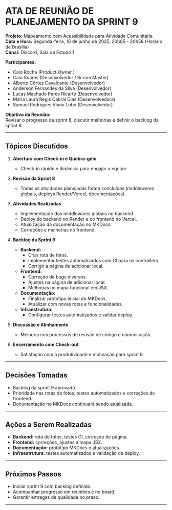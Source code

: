 
# ATA DE REUNIÃO DE PLANEJAMENTO DA SPRINT 9

**Projeto:** Mapeamento com Acessibilidade para Atividade Comunitária  
**Data e Hora:** Segunda-feira, 16 de junho de 2025, 20h05 - 20h58 (Horário de Brasília)  
**Canal:** Discord, Sala de Estudo 1

**Participantes:**
- Caio Rocha (Product Owner )  
- Caio Soares (Desenvolvedor / Scrum Master)  
- Alberto Côrtes Cavalcante (Desenvolvedor)  
- Anderson Fernandes da Silva (Desenvolvedor)  
- Lucas Machado Peres Ricarte (Desenvolvedor)  
- Maria Laura Regis Cabral Dias (Desenvolvedora)  
- Samuel Rodrigues Viana Lobo (Desenvolvedor)

**Objetivo da Reunião:**  
Revisar o progresso da sprint 8, discutir melhorias e definir o backlog da sprint 9.

---

## Tópicos Discutidos

1. **Abertura com Check-in e Quebra-gelo**  
   - Check-in rápido e dinâmica para engajar a equipe.

2. **Revisão da Sprint 8**  
   - Todas as atividades planejadas foram concluídas (middlewares globais, deploys Render/Vercel, documentações).

3. **Atividades Realizadas**  
   - Implementação dos middlewares globais no backend.  
   - Deploy do backend no Render e do frontend no Vercel.  
   - Atualização da documentação no MKDocs.  
   - Correções e melhorias no frontend.

4. **Backlog da Sprint 9**  
   - **Backend:**
     - Criar rota de fotos.  
     - Implementar testes automatizados com CI para os controllers.  
     - Corrigir a página de adicionar local.  
   - **Frontend:**
     - Correção de bugs diversos.  
     - Ajustes na página de adicionar local.  
     - Melhorias no mapa funcional em JSX.  
   - **Documentação:**
     - Finalizar protótipo inicial do MKDocs.  
     - Atualizar com novas rotas e funcionalidades.  
   - **Infraestrutura:**
     - Configurar testes automatizados e validar deploy.

5. **Discussão e Alinhamento**  
   - Melhoria nos processos de revisão de código e comunicação.

6. **Encerramento com Check-out**  
   - Satisfação com a produtividade e motivação para sprint 9.

---

## Decisões Tomadas

- Backlog da sprint 9 aprovado.  
- Prioridade nas rotas de fotos, testes automatizados e correções de frontend.  
- Documentação no MKDocs continuará sendo atualizada.

---

## Ações a Serem Realizadas

- **Backend:** rota de fotos, testes CI, correção de página.  
- **Frontend:** correções, ajustes e mapa JSX.  
- **Documentação:** protótipo MKDocs e atualizações.  
- **Infraestrutura:** testes automatizados e validação de deploy.

---

## Próximos Passos

- Iniciar sprint 9 com backlog definido.  
- Acompanhar progresso em reuniões e no board.  
- Garantir entregas de qualidade no prazo.

---
